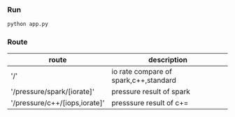 ### Run
```sh
python app.py
```
### Route

route | description
---- | ----
 '/'        |io rate compare of spark,c++,standard
 '/pressure/spark/[iorate]' |pressure result of spark
'/pressure/c++/[iops,iorate]' |presssure result of c+=


